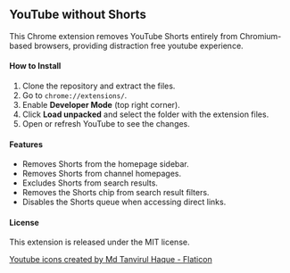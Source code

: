 ## YouTube without Shorts

This Chrome extension removes YouTube Shorts entirely from Chromium-based browsers, providing distraction free youtube experience.

#### How to Install

1. Clone the repository and extract the files.
2. Go to `chrome://extensions/`.
3. Enable **Developer Mode** (top right corner).
4. Click **Load unpacked** and select the folder with the extension files.
5. Open or refresh YouTube to see the changes.

#### Features

- Removes Shorts from the homepage sidebar.
- Removes Shorts from channel homepages.
- Excludes Shorts from search results.
- Removes the Shorts chip from search result filters.
- Disables the Shorts queue when accessing direct links.

#### License

This extension is released under the MIT license.

<a href="https://www.flaticon.com/free-icons/youtube" title="youtube icons">Youtube icons created by Md Tanvirul Haque - Flaticon</a>
